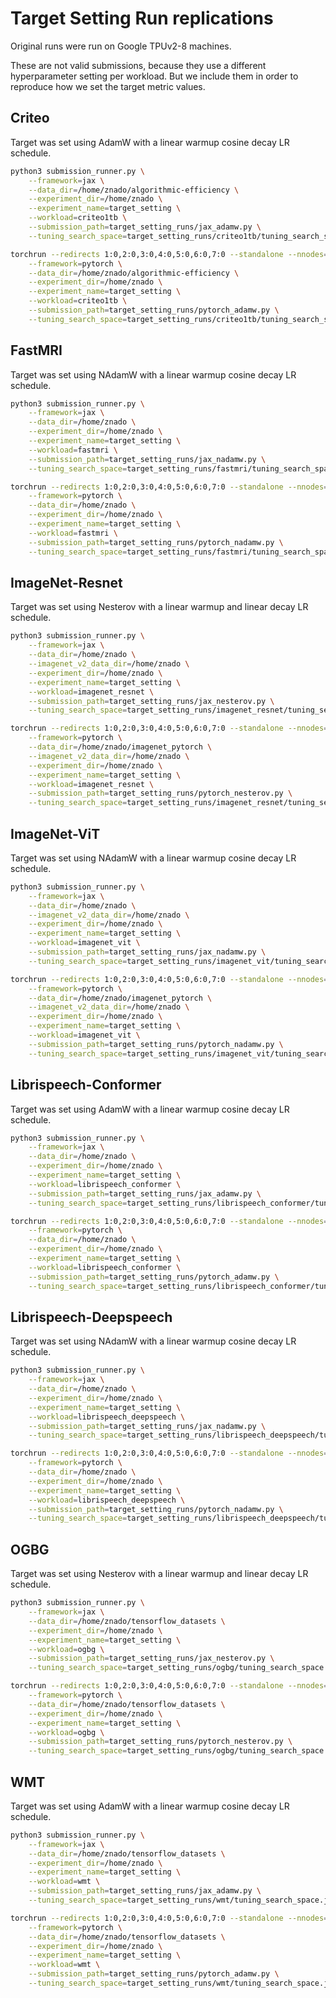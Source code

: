 # Target Setting Run replications
Original runs were run on Google TPUv2-8 machines.

These are not valid submissions, because they use a different hyperparameter setting per workload. But we include them in order to reproduce how we set the target metric values.

## Criteo
Target was set using AdamW with a linear warmup cosine decay LR schedule.
```bash
python3 submission_runner.py \
    --framework=jax \
    --data_dir=/home/znado/algorithmic-efficiency \
    --experiment_dir=/home/znado \
    --experiment_name=target_setting \
    --workload=criteo1tb \
    --submission_path=target_setting_runs/jax_adamw.py \
    --tuning_search_space=target_setting_runs/criteo1tb/tuning_search_space.json
```
```bash
torchrun --redirects 1:0,2:0,3:0,4:0,5:0,6:0,7:0 --standalone --nnodes=1 --nproc_per_node=8 submission_runner.py \
    --framework=pytorch \
    --data_dir=/home/znado/algorithmic-efficiency \
    --experiment_dir=/home/znado \
    --experiment_name=target_setting \
    --workload=criteo1tb \
    --submission_path=target_setting_runs/pytorch_adamw.py \
    --tuning_search_space=target_setting_runs/criteo1tb/tuning_search_space.json
```

## FastMRI
Target was set using NAdamW with a linear warmup cosine decay LR schedule.
```bash
python3 submission_runner.py \
    --framework=jax \
    --data_dir=/home/znado \
    --experiment_dir=/home/znado \
    --experiment_name=target_setting \
    --workload=fastmri \
    --submission_path=target_setting_runs/jax_nadamw.py \
    --tuning_search_space=target_setting_runs/fastmri/tuning_search_space.json
```
```bash
torchrun --redirects 1:0,2:0,3:0,4:0,5:0,6:0,7:0 --standalone --nnodes=1 --nproc_per_node=8 submission_runner.py \
    --framework=pytorch \
    --data_dir=/home/znado \
    --experiment_dir=/home/znado \
    --experiment_name=target_setting \
    --workload=fastmri \
    --submission_path=target_setting_runs/pytorch_nadamw.py \
    --tuning_search_space=target_setting_runs/fastmri/tuning_search_space.json
```

## ImageNet-Resnet
Target was set using Nesterov with a linear warmup and linear decay LR schedule.
```bash
python3 submission_runner.py \
    --framework=jax \
    --data_dir=/home/znado \
    --imagenet_v2_data_dir=/home/znado \
    --experiment_dir=/home/znado \
    --experiment_name=target_setting \
    --workload=imagenet_resnet \
    --submission_path=target_setting_runs/jax_nesterov.py \
    --tuning_search_space=target_setting_runs/imagenet_resnet/tuning_search_space.json
```
```bash
torchrun --redirects 1:0,2:0,3:0,4:0,5:0,6:0,7:0 --standalone --nnodes=1 --nproc_per_node=8 submission_runner.py \
    --framework=pytorch \
    --data_dir=/home/znado/imagenet_pytorch \
    --imagenet_v2_data_dir=/home/znado \
    --experiment_dir=/home/znado \
    --experiment_name=target_setting \
    --workload=imagenet_resnet \
    --submission_path=target_setting_runs/pytorch_nesterov.py \
    --tuning_search_space=target_setting_runs/imagenet_resnet/tuning_search_space.json
```

## ImageNet-ViT
Target was set using NAdamW with a linear warmup cosine decay LR schedule.
```bash
python3 submission_runner.py \
    --framework=jax \
    --data_dir=/home/znado \
    --imagenet_v2_data_dir=/home/znado \
    --experiment_dir=/home/znado \
    --experiment_name=target_setting \
    --workload=imagenet_vit \
    --submission_path=target_setting_runs/jax_nadamw.py \
    --tuning_search_space=target_setting_runs/imagenet_vit/tuning_search_space.json
```
```bash
torchrun --redirects 1:0,2:0,3:0,4:0,5:0,6:0,7:0 --standalone --nnodes=1 --nproc_per_node=8 submission_runner.py \
    --framework=pytorch \
    --data_dir=/home/znado/imagenet_pytorch \
    --imagenet_v2_data_dir=/home/znado \
    --experiment_dir=/home/znado \
    --experiment_name=target_setting \
    --workload=imagenet_vit \
    --submission_path=target_setting_runs/pytorch_nadamw.py \
    --tuning_search_space=target_setting_runs/imagenet_vit/tuning_search_space.json
```

## Librispeech-Conformer
Target was set using AdamW with a linear warmup cosine decay LR schedule.
```bash
python3 submission_runner.py \
    --framework=jax \
    --data_dir=/home/znado \
    --experiment_dir=/home/znado \
    --experiment_name=target_setting \
    --workload=librispeech_conformer \
    --submission_path=target_setting_runs/jax_adamw.py \
    --tuning_search_space=target_setting_runs/librispeech_conformer/tuning_search_space.json
```
```bash
torchrun --redirects 1:0,2:0,3:0,4:0,5:0,6:0,7:0 --standalone --nnodes=1 --nproc_per_node=8 submission_runner.py \
    --framework=pytorch \
    --data_dir=/home/znado \
    --experiment_dir=/home/znado \
    --experiment_name=target_setting \
    --workload=librispeech_conformer \
    --submission_path=target_setting_runs/pytorch_adamw.py \
    --tuning_search_space=target_setting_runs/librispeech_conformer/tuning_search_space.json
```

## Librispeech-Deepspeech
Target was set using NAdamW with a linear warmup cosine decay LR schedule.
```bash
python3 submission_runner.py \
    --framework=jax \
    --data_dir=/home/znado \
    --experiment_dir=/home/znado \
    --experiment_name=target_setting \
    --workload=librispeech_deepspeech \
    --submission_path=target_setting_runs/jax_nadamw.py \
    --tuning_search_space=target_setting_runs/librispeech_deepspeech/tuning_search_space.json
```
```bash
torchrun --redirects 1:0,2:0,3:0,4:0,5:0,6:0,7:0 --standalone --nnodes=1 --nproc_per_node=8 submission_runner.py \
    --framework=pytorch \
    --data_dir=/home/znado \
    --experiment_dir=/home/znado \
    --experiment_name=target_setting \
    --workload=librispeech_deepspeech \
    --submission_path=target_setting_runs/pytorch_nadamw.py \
    --tuning_search_space=target_setting_runs/librispeech_deepspeech/tuning_search_space.json
```

## OGBG
Target was set using Nesterov with a linear warmup and linear decay LR schedule.
```bash
python3 submission_runner.py \
    --framework=jax \
    --data_dir=/home/znado/tensorflow_datasets \
    --experiment_dir=/home/znado \
    --experiment_name=target_setting \
    --workload=ogbg \
    --submission_path=target_setting_runs/jax_nesterov.py \
    --tuning_search_space=target_setting_runs/ogbg/tuning_search_space.json
```
```bash
torchrun --redirects 1:0,2:0,3:0,4:0,5:0,6:0,7:0 --standalone --nnodes=1 --nproc_per_node=8 submission_runner.py \
    --framework=pytorch \
    --data_dir=/home/znado/tensorflow_datasets \
    --experiment_dir=/home/znado \
    --experiment_name=target_setting \
    --workload=ogbg \
    --submission_path=target_setting_runs/pytorch_nesterov.py \
    --tuning_search_space=target_setting_runs/ogbg/tuning_search_space.json
```

## WMT
Target was set using AdamW with a linear warmup cosine decay LR schedule.
```bash
python3 submission_runner.py \
    --framework=jax \
    --data_dir=/home/znado/tensorflow_datasets \
    --experiment_dir=/home/znado \
    --experiment_name=target_setting \
    --workload=wmt \
    --submission_path=target_setting_runs/jax_adamw.py \
    --tuning_search_space=target_setting_runs/wmt/tuning_search_space.json
```
```bash
torchrun --redirects 1:0,2:0,3:0,4:0,5:0,6:0,7:0 --standalone --nnodes=1 --nproc_per_node=8 submission_runner.py \
    --framework=pytorch \
    --data_dir=/home/znado/tensorflow_datasets \
    --experiment_dir=/home/znado \
    --experiment_name=target_setting \
    --workload=wmt \
    --submission_path=target_setting_runs/pytorch_adamw.py \
    --tuning_search_space=target_setting_runs/wmt/tuning_search_space.json
```

